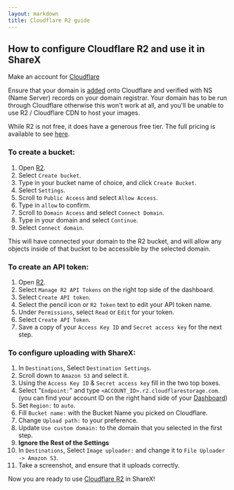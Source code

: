 ```yaml
---
layout: markdown
title: Cloudflare R2 guide
---
```


## How to configure Cloudflare R2 and use it in ShareX

Make an account for [Cloudflare](https://cloudflare.com)

Ensure that your domain is [added](https://developers.cloudflare.com/fundamentals/get-started/setup/add-site/) onto Cloudflare and verified with NS (Name Server) records on your domain registrar. Your domain has to be run through Cloudflare otherwise this won't work at all, and you'll be unable to use R2 / Cloudflare CDN to host your images.

While R2 is not free, it does have a generous free tier. The full pricing is available to see [here](https://developers.cloudflare.com/r2/platform/pricing/).

### To create a bucket: 

1. Open [R2](https://dash.cloudflare.com/?to=/:account/r2).
2. Select `Create bucket`.
3. Type in your bucket name of choice, and click `Create Bucket`.
4. Select `Settings`.
5. Scroll to `Public Access` and select `Allow Access`.
6. Type in `allow` to confirm.
7. Scroll to `Domain Access` and select `Connect Domain`.
8. Type in your domain and select `Continue`.
9. Select `Connect domain`.

This will have connected your domain to the R2 bucket, and will allow any objects inside of that bucket to be accessible by the selected domain.

### To create an API token:

1.  Open [R2](https://dash.cloudflare.com/?to=/:account/r2).
2.  Select `Manage R2 API Tokens` on the right top side of the dashboard.
3.  Select `Create API token`.
4.  Select the pencil icon or `R2 Token` text to edit your API token name.
5.  Under `Permissions`, select `Read` or `Edit` for your token.
6.  Select `Create API Token`.
7.  Save a copy of your `Access Key ID` and `Secret access key` for the next step.

### To configure uploading with ShareX: 

1. In `Destinations`, Select `Destination Settings`.
2. Scroll down to `Amazon S3` and select it.
3. Using the `Access Key ID` & `Secret access key` fill in the two top boxes.
4. Select "`Endpoint:`" and type `<ACCOUNT_ID>.r2.cloudflarestorage.com`. (you can find your account ID on the right hand side of your [Dashboard](https://dash.cloudflare.com/?to=/:account/r2))
5. Set `Region:` to `auto`.
6. Fill `Bucket name:` with the Bucket Name you picked on Cloudflare.
7. Change `Upload path:` to your preference. 
8. Update `Use custom domain:` to the domain that you selected in the first step.
9. **Ignore the Rest of the Settings**
10. In `Destinations`, Select `Image uploader:` and change it to `File Uploader -> Amazon S3`.
11. Take a screenshot, and ensure that it uploads correctly.

Now you are ready to use [Cloudflare R2](https://www.cloudflare.com/products/r2) in ShareX!